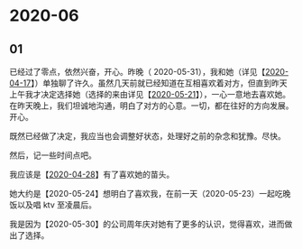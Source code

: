 # 2020-06

## 01

已经过了零点，依然兴奋，开心。昨晚（ 2020-05-31），我和她（详见【[2020-04-17](/zh/指南/日志/2020/2020-04.html#_17)】）单独聊了许久。虽然几天前就已经知道在互相喜欢着对方，但直到昨天上午我才决定选择她（选择的来由详见【[2020-05-21](/zh/指南/日志/2020/2020-05.html#_21)】），一心一意地去喜欢她。在昨天晚上，我们坦诚地沟通，明白了对方的心意。一切，都在往好的方向发展。开心。

既然已经做了决定，我应当也会调整好状态，处理好之前的杂念和犹豫。尽快。

然后，记一些时间点吧。

我应该是【[2020-04-28](/zh/指南/日志/2020/2020-04.html#_28)】有了喜欢她的苗头。

她大约是【2020-05-24】想明白了喜欢我，在前一天（2020-05-23）一起吃晚饭以及唱 ktv 至凌晨后。

我是因为【2020-05-30】的公司周年庆对她有了更多的认识，觉得喜欢，进而做出了选择。
